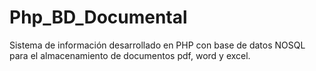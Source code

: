 # Php_BD_Documental
Sistema de información desarrollado en PHP con base de datos NOSQL para el almacenamiento de documentos pdf, word y excel.
